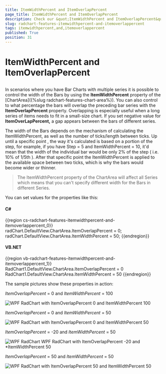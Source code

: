 ```yaml
---
title: ItemWidthPercent and ItemOverlapPercent
page_title: ItemWidthPercent and ItemOverlapPercent
description: Check our &quot;ItemWidthPercent and ItemOverlapPercent&quot; documentation article for the RadChart {{ site.framework_name }} control.
slug: radchart-features-itemwidthpercent-and-itemoverlappercent
tags: itemwidthpercent,and,itemoverlappercent
published: True
position: 31
---
```


# ItemWidthPercent and ItemOverlapPercent



## 

In scenarios where you have Bar Charts with multiple series it is possible to control the width of the Bars by using the __ItemWidthPercent__ property of the [ChartArea]({%slug radchart-features-chart-area%}). You can also control to what percentage the bars will overlap the preceding bar series with the __ItemOverlapPercent__ property. Overlapping is especially useful when a long series of items needs to fit in a small-size chart. If you set negative value for __ItemOverLapPercent,__ a gap appears between the bars of different series.

The width of the Bars depends on the mechanism of calculating the ItemWidthPercent, as well as the number of ticks/length between ticks. Up until a specific point , the way it's calculated is based on a portion of the step, for example, if you have Step = 5 and ItemWidthPercent = 10, it'd mean that the width of the individual bar would be only 2% of the step ( i.e. 10% of 1/5th ). After that specific point the ItemWidthPercent is applied to the available space between two ticks, which is why the bars would become wider or thinner.



>The ItemWidthPercent property of the ChartArea will affect all Series which means that you can't specify different width for the Bars in different Series.

You can set values for the properties like this:

#### __C#__

{{region cs-radchart-features-itemwidthpercent-and-itemoverlappercent_0}}
	radChart.DefaultView.ChartArea.ItemOverlapPercent = 0;
	radChart.DefaultView.ChartArea.ItemWidthPercent = 50;
{{endregion}}

#### __VB.NET__

{{region vb-radchart-features-itemwidthpercent-and-itemoverlappercent_1}}
	RadChart1.DefaultView.ChartArea.ItemOverlapPercent = 0
	RadChart1.DefaultView.ChartArea.ItemWidthPercent = 50
{{endregion}}

    
The sample pictures show these properties in action:

*ItemOverlapPercent* = 0 and *ItemWidthPercent* = 100

![WPF RadChart with ItemOverlapPercent 0 and ItemWidthPercent 100](images/RadChart_Features_Capture1.PNG)



*ItemOverlapPercent* = 0 and *ItemWidthPercent* = 50

![WPF RadChart with ItemOverlapPercent 0 and ItemWidthPercent 50](images/RadChart_Features_Capture2.PNG)



*ItemOverlapPercent* = -20 and *ItemWidthPercent* = 50

![WPF RadChart WPF RadChart with ItemOverlapPercent -20 and *ItemWidthPercent 50](images/RadChart_Features_Capture3.PNG)



*ItemOverlapPercent* = 50 and *ItemWidthPercent* = 50

![WPF RadChart with ItemOverlapPercent 50 and ItemWidthPercent 50](images/RadChart_Features_Capture4.PNG)

